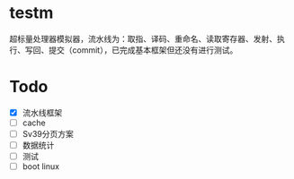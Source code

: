 # testm
超标量处理器模拟器，流水线为：取指、译码、重命名、读取寄存器、发射、执行、写回、提交（commit），已完成基本框架但还没有进行测试。
# Todo
- [x] 流水线框架
- [ ] cache
- [ ] Sv39分页方案
- [ ] 数据统计
- [ ] 测试
- [ ] boot linux
